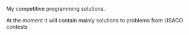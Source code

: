 My competitive programming solutions.

At the moment it will contain mainly solutions to problems from USACO contests
